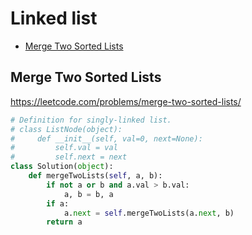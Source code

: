 # Linked list

+ [Merge Two Sorted Lists](#merge-two-sorted-lists)

## Merge Two Sorted Lists

https://leetcode.com/problems/merge-two-sorted-lists/

```python
# Definition for singly-linked list.
# class ListNode(object):
#     def __init__(self, val=0, next=None):
#         self.val = val
#         self.next = next
class Solution(object):
    def mergeTwoLists(self, a, b):
        if not a or b and a.val > b.val:
            a, b = b, a
        if a:
            a.next = self.mergeTwoLists(a.next, b)
        return a

```